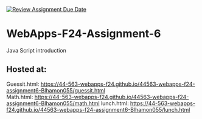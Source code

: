 [![Review Assignment Due Date](https://classroom.github.com/assets/deadline-readme-button-22041afd0340ce965d47ae6ef1cefeee28c7c493a6346c4f15d667ab976d596c.svg)](https://classroom.github.com/a/cCoVexb_)
# WebApps-F24-Assignment-6
Java Script introduction

## Hosted at: 
Guessit.html: https://44-563-webapps-f24.github.io/44563-webapps-f24-assignment6-Blhamon055/guessit.html    
Math.html: https://44-563-webapps-f24.github.io/44563-webapps-f24-assignment6-Blhamon055/math.html
lunch.html: https://44-563-webapps-f24.github.io/44563-webapps-f24-assignment6-Blhamon055/lunch.html
